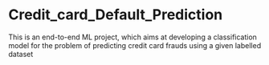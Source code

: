 # Credit_card_Default_Prediction
This is an end-to-end ML project, which aims at developing a classification model for the problem of predicting credit card frauds using a given labelled dataset
